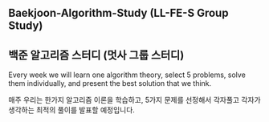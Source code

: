 ## Baekjoon-Algorithm-Study (LL-FE-S Group Study)

## 백준 알고리즘 스터디 (멋사 그룹 스터디)

Every week we will learn one algorithm theory, select 5 problems, solve them individually, and present the best solution that we think.

매주 우리는 한가지 알고리즘 이론을 학습하고, 5가지 문제를 선정해서 각자풀고 각자가 생각하는 최적의 풀이를 발표할 예정입니다.

